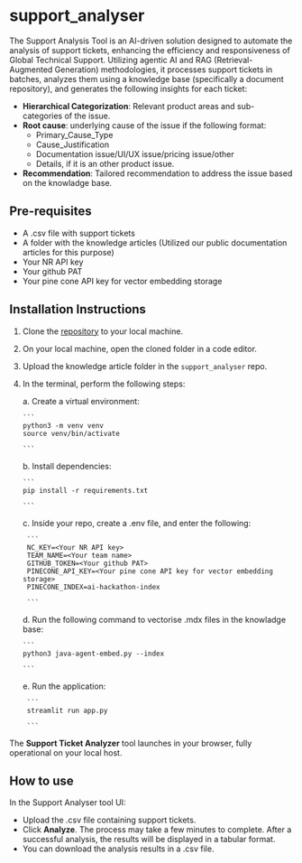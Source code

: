 # support_analyser
The Support Analysis Tool is an AI-driven solution designed to automate the analysis of support tickets, enhancing the efficiency and responsiveness of Global Technical Support. Utilizing agentic AI and RAG (Retrieval-Augmented Generation) methodologies, it processes support tickets in batches, analyzes them using a knowledge base (specifically a document repository), and generates the following insights for each ticket:

* **Hierarchical Categorization**: Relevant product areas and sub-categories of the issue.
* **Root cause**: underlying cause of the issue if the following format:
    * Primary_Cause_Type
    * Cause_Justification
    * Documentation issue/UI/UX issue/pricing issue/other
    * Details, if it is an other product issue.
* **Recommendation**: Tailored recommendation to address the issue based on the knowladge base.

## Pre-requisites
* A .csv file with support tickets
* A folder with the knowledge articles (Utilized our public documentation articles for this purpose)
* Your NR API key
* Your github PAT
* Your pine cone API key for vector embedding storage

## Installation Instructions

1. Clone the [repository](https://github.com/cbehera-newrelic/support_analyser) to your local machine.
2. On your local machine, open the cloned folder in a code editor.
3. Upload the knowledge article folder in the `support_analyser` repo.
4. In the terminal, perform the following steps:

   
    a. Create a virtual environment:
   
       ```
       python3 -m venv venv
       source venv/bin/activate
    
       ```
    b. Install dependencies:
   
       ```
       pip install -r requirements.txt
   
       ```
   c. Inside your repo, create a .env file, and enter the following:

        ```
        NC_KEY=<Your NR API key>
        TEAM_NAME=<Your team name>
        GITHUB_TOKEN=<Your github PAT>
        PINECONE_API_KEY=<Your pine cone API key for vector embedding storage>
        PINECONE_INDEX=ai-hackathon-index
   
        ```
   d. Run the following command to vectorise .mdx files in the knowladge base:
   
       ```
       python3 java-agent-embed.py --index
   
       ```
   
    e. Run the application:
    
        ```
        streamlit run app.py
   
        ```
The **Support Ticket Analyzer** tool launches in your browser, fully operational on your local host.

## How to use
In the Support Analyser tool UI:
* Upload the .csv file containing support tickets.
* Click **Analyze**. The process may take a few minutes to complete. After a successful analysis, the results will be displayed in a tabular format.
* You can download the analysis results in a .csv file.

